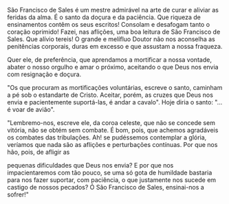 
São Francisco de Sales é um mestre admirável na arte de curar e aliviar as feridas da alma. É o santo da doçura e da paciência. Que riqueza de ensinamentos contêm os seus escritos! Consolam e desafogam tanto o coração oprimido! Fazei, nas aflições, uma boa leitura de São Francisco de Sales. Que alívio tereis! O grande e melífluo Doutor não nos aconselha as penitências corporais, duras em excesso e que assustam a nossa fraqueza.

Quer ele, de preferência, que aprendamos a mortificar a nossa vontade, abater o nosso orgulho e amar o próximo, aceitando o que Deus nos envia com resignação e doçura.

"Os que procuram as mortificações voluntárias, escreve o santo, caminham a pé sob o estandarte de Cristo. Aceitar, porém, as cruzes que Deus nos envia e pacientemente suportá-las, é andar a cavalo". Hoje diria o santo: "\... é voar de avião".

"Lembremo-nos, escreve ele, da coroa celeste, que não se concede sem vitória, não se obtém sem combate. É bom, pois, que achemos agradáveis os combates das tribulações. Ah! se pudéssemos contemplar a glória, veríamos que nada são as aflições e perturbações contínuas. Por que nos hão, pois, de afligir as

pequenas dificuldades que Deus nos envia? E por que nos impacientaremos com tão pouco, se uma só gota de humildade bastaria para nos fazer suportar, com paciência, o que justamente nos sucede em castigo de nossos pecados? Ó São Francisco de Sales, ensinai-nos a sofrer!"


